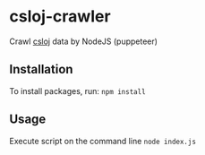 # csloj-crawler

Crawl [csloj](http://csloj.ddns.net/) data by NodeJS (puppeteer)

## Installation

To install packages, run:
```npm install```

## Usage

Execute script on the command line
```node index.js```
